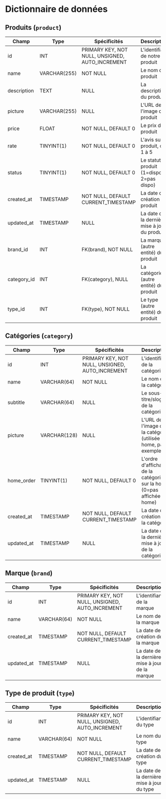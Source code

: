 # Dictionnaire de données

## Produits (`product`)

|Champ|Type|Spécificités|Description|
|-|-|-|-|
|id|INT|PRIMARY KEY, NOT NULL, UNSIGNED, AUTO_INCREMENT|L'identifiant de notre produit|
|name|VARCHAR(255)|NOT NULL|Le nom du produit|
|description|TEXT|NULL|La description du produit|
|picture|VARCHAR(255)|NULL|L'URL de l'image du produit|
|price|FLOAT|NOT NULL, DEFAULT 0|Le prix du produit|
|rate|TINYINT(1)|NOT NULL, DEFAULT 0|L'avis sur le produit, de 1 à 5|
|status|TINYINT(1)|NOT NULL, DEFAULT 0|Le statut du produit (1=dispo, 2=pas dispo)|
|created_at|TIMESTAMP|NOT NULL, DEFAULT CURRENT_TIMESTAMP|La date de création du produit|
|updated_at|TIMESTAMP|NULL|La date de la dernière mise à jour du produit|
|brand_id|INT|FK(brand), NOT NULL|La marque (autre entité) du produit|
|category_id|INT|FK(category), NULL|La catégorie (autre entité) du produit|
|type_id|INT|FK(type), NOT NULL|Le type (autre entité) du produit|

## Catégories (`category`)

|Champ|Type|Spécificités|Description|
|-|-|-|-|
|id|INT|PRIMARY KEY, NOT NULL, UNSIGNED, AUTO_INCREMENT|L'identifiant de la catégorie|
|name|VARCHAR(64)|NOT NULL|Le nom de la catégorie|
|subtitle|VARCHAR(64)|NULL|Le sous-titre/slogan de la catégorie|
|picture|VARCHAR(128)|NULL|L'URL de l'image de la catégorie (utilisée en home, par exemple)|
|home_order|TINYINT(1)|NOT NULL, DEFAULT 0|L'ordre d'affichage de la catégorie sur la home (0=pas affichée en home)|
|created_at|TIMESTAMP|NOT NULL, DEFAULT CURRENT_TIMESTAMP|La date de création de la catégorie|
|updated_at|TIMESTAMP|NULL|La date de la dernière mise à jour de la catégorie|

## Marque (`brand`)

|Champ|Type|Spécificités|Description|
|-|-|-|-|
|id|INT|PRIMARY KEY, NOT NULL, UNSIGNED, AUTO_INCREMENT|L'identifiant de la marque|
|name|VARCHAR(64)|NOT NULL|Le nom de la marque|
|created_at|TIMESTAMP|NOT NULL, DEFAULT CURRENT_TIMESTAMP|La date de création de la marque|
|updated_at|TIMESTAMP|NULL|La date de la dernière mise à jour de la marque|

## Type de produit (`type`)

|Champ|Type|Spécificités|Description|
|-|-|-|-|
|id|INT|PRIMARY KEY, NOT NULL, UNSIGNED, AUTO_INCREMENT|L'identifiant du type|
|name|VARCHAR(64)|NOT NULL|Le nom du type|
|created_at|TIMESTAMP|NOT NULL, DEFAULT CURRENT_TIMESTAMP|La date de création du type|
|updated_at|TIMESTAMP|NULL|La date de la dernière mise à jour du type|